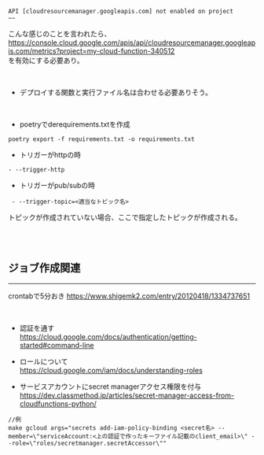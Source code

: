 ```
API [cloudresourcemanager.googleapis.com] not enabled on project
~~
```  

こんな感じのことを言われたら、  
<https://console.cloud.google.com/apis/api/cloudresourcemanager.googleapis.com/metrics?project=my-cloud-function-340512>  
を有効にする必要あり。

<br>

* デプロイする関数と実行ファイル名は合わせる必要ありそう。  
<br>

* poetryでderequirements.txtを作成

```
poetry export -f requirements.txt -o requirements.txt
```

* トリガーがhttpの時
```
- --trigger-http
```
* トリガーがpub/subの時
```
 - --trigger-topic=<適当なトピック名>
```
トピックが作成されていない場合、ここで指定したトピックが作成される。  

<br>
<br>

## ジョブ作成関連  
--- 
  
crontabで5分おき
https://www.shigemk2.com/entry/20120418/1334737651

<br>

* 認証を通す  
https://cloud.google.com/docs/authentication/getting-started#command-line  

* ロールについて  
https://cloud.google.com/iam/docs/understanding-roles

* サービスアカウントにsecret managerアクセス権限を付与  
https://dev.classmethod.jp/articles/secret-manager-access-from-cloudfunctions-python/  
```
//例
make gcloud args="secrets add-iam-policy-binding <secret名> --member=\"serviceAccount:<上の認証で作ったキーファイル記載のclient_email>\" --role=\"roles/secretmanager.secretAccessor\""
```